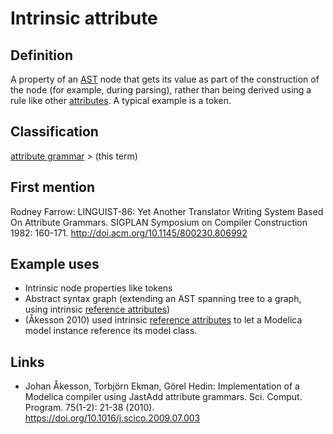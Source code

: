 # Intrinsic attribute

## Definition
A property of an [AST](abstract_syntax_tree.md) node that gets its value as part of the construction of the node (for example, during parsing), rather than being derived using a rule like other [attributes](attribute_grammar.md). A typical example is a token.

## Classification
[attribute grammar](attribute_grammar.md) \> (this term)

## First mention
Rodney Farrow:
LINGUIST-86: Yet Another Translator Writing System Based On Attribute Grammars. SIGPLAN Symposium on Compiler Construction 1982: 160-171.  http://doi.acm.org/10.1145/800230.806992

## Example uses
* Intrinsic node properties like tokens
* Abstract syntax graph (extending an AST spanning tree to a graph, using intrinsic [reference attributes](reference_attribute.md))
* (Åkesson 2010) used intrinsic [reference attributes](reference_attribute.md) to let a Modelica model instance reference its model class.

## Links
* Johan Åkesson, Torbjörn Ekman, Görel Hedin:
Implementation of a Modelica compiler using JastAdd attribute grammars. Sci. Comput. Program. 75(1-2): 21-38 (2010). https://doi.org/10.1016/j.scico.2009.07.003
